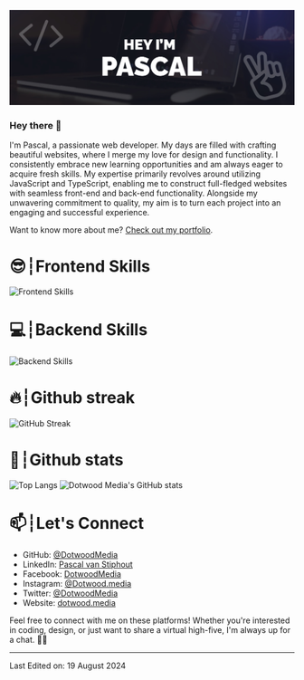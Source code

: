 ![Header](./GitHubHeader.jpg)

### Hey there 👋 <br />
I'm Pascal, a passionate web developer. My days are filled with crafting beautiful websites, where I merge my love for design and functionality. I consistently embrace new learning opportunities and am always eager to acquire fresh skills. My expertise primarily revolves around utilizing JavaScript and TypeScript, enabling me to construct full-fledged websites with seamless front-end and back-end functionality. Alongside my unwavering commitment to quality, my aim is to turn each project into an engaging and successful experience.

Want to know more about me? [Check out my portfolio](https://dotwood.media/portfolio).

# 😎┆Frontend Skills
![Frontend Skills](https://skillicons.dev/icons?i=html,css,js,ts,react,remix,vue,nuxt,next,tailwind&theme=dark)

# 💻┆Backend Skills
![Backend Skills](https://skillicons.dev/icons?i=nest,php,laravel&theme=dark)

# 🔥┆Github streak
![GitHub Streak](https://streak-stats.demolab.com?user=DotwoodMedia&theme=dark&hide_border=true)

# 🚀┆Github stats
![Top Langs](https://github-readme-stats-dotwoodmedia.vercel.app/api/top-langs/?username=dotwoodmedia&theme=github_dark)
![Dotwood Media's GitHub stats](https://github-readme-stats-dotwoodmedia.vercel.app/api?username=dotwoodmedia&show_icons=true&theme=github_dark)

# 📫┆Let's Connect

- GitHub: [@DotwoodMedia](https://github.com/DotwoodMedia)
- LinkedIn: [Pascal van Stiphout](https://www.linkedin.com/in/pascal-van-stiphout)
- Facebook: [DotwoodMedia](https://www.facebook.com/DotwoodMedia)
- Instagram: [@Dotwood.media](https://www.instagram.com/Dotwood.media)
- Twitter: [@DotwoodMedia](https://twitter.com/DotwoodMedia)
- Website: [dotwood.media](https://dotwood.media/)

Feel free to connect with me on these platforms! Whether you're interested in coding, design, or just want to share a virtual high-five, I'm always up for a chat. 🤝🚀

-----
Last Edited on: 19 August 2024
